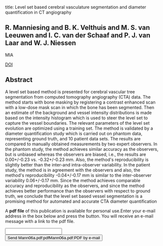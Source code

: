 title: Level set based cerebral vasculature segmentation and diameter quantification in CT angiography

## R. Manniesing and B. K. Velthuis and M. S. van Leeuwen and I. C. van der Schaaf and P. J. van Laar and W. J. Niessen
MIA

<a href="https://doi.org/10.1016/j.media.2005.09.001">DOI</a>

## Abstract
A level set based method is presented for cerebral vascular tree segmentation from computed tomography angiography (CTA) data. The method starts with bone masking by registering a contrast enhanced scan with a low-dose mask scan in which the bone has been segmented. Then an estimate of the background and vessel intensity distributions is made based on the intensity histogram which is used to steer the level set to capture the vessel boundaries. The relevant parameters of the level set evolution are optimized using a training set. The method is validated by a diameter quantification study which is carried out on phantom data, representing ground truth, and 10 patient data sets. The results are compared to manually obtained measurements by two expert observers. In the phantom study, the method achieves similar accuracy as the observers, but is unbiased whereas the observers are biased, i.e., the results are 0.00+/-0.23 vs. -0.32+/-0.23 mm. Also, the method's reproducibility is slightly better than the inter-and intra-observer variability. In the patient study, the method is in agreement with the observers and also, the method's reproducibility -0.04+/-0.17 mm is similar to the inter-observer variability 0.06+/-0.17 mm. Since the method achieves comparable accuracy and reproducibility as the observers, and since the method achieves better performance than the observers with respect to ground truth, we conclude that the level set based vessel segmentation is a promising method for automated and accurate CTA diameter quantification

A <b>pdf file</b> of this publication is available for personal use.Enter your e-mail address in the box below and press the button. You will receive an e-mail message with a link to the pdf file.
<form action="sender.php">  <input type="text" name="email">  <input type="submit" value="Send Mann06a.pdf:pdfMann06a.pdf:PDF by e-mail"></form>